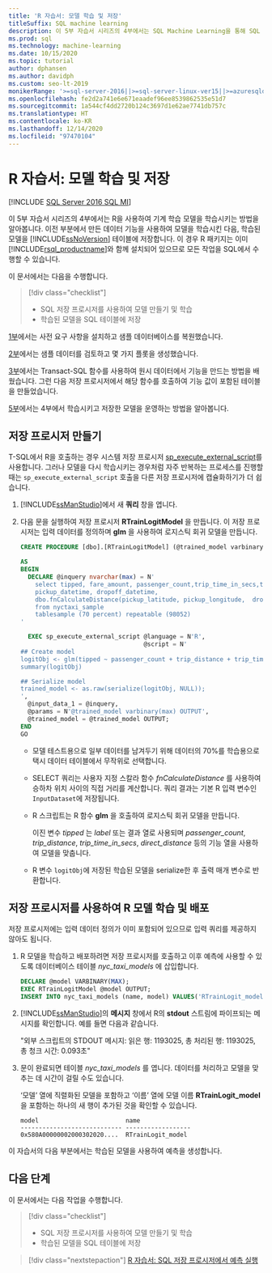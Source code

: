```yaml
---
title: 'R 자습서: 모델 학습 및 저장'
titleSuffix: SQL machine learning
description: 이 5부 자습서 시리즈의 4부에서는 SQL Machine Learning을 통해 SQL Server의 Transact-SQL을 사용하여 R에서 모델을 학습시키고 저장합니다.
ms.prod: sql
ms.technology: machine-learning
ms.date: 10/15/2020
ms.topic: tutorial
author: dphansen
ms.author: davidph
ms.custom: seo-lt-2019
monikerRange: '>=sql-server-2016||>=sql-server-linux-ver15||>=azuresqldb-mi-current'
ms.openlocfilehash: fe2d2a741e6e671eaadef96ee8539862535e51d7
ms.sourcegitcommit: 1a544cf4dd2720b124c3697d1e62ae7741db757c
ms.translationtype: HT
ms.contentlocale: ko-KR
ms.lasthandoff: 12/14/2020
ms.locfileid: "97470104"
---
```

# <a name="r-tutorial-train-and-save-model"></a>R 자습서: 모델 학습 및 저장
[!INCLUDE [SQL Server 2016 SQL MI](../../includes/applies-to-version/sqlserver2016-asdbmi.md)]

이 5부 자습서 시리즈의 4부에서는 R을 사용하여 기계 학습 모델을 학습시키는 방법을 알아봅니다. 이전 부분에서 만든 데이터 기능을 사용하여 모델을 학습시킨 다음, 학습된 모델을 [!INCLUDE[ssNoVersion](../../includes/ssnoversion-md.md)] 테이블에 저장합니다. 이 경우 R 패키지는 이미 [!INCLUDE[rsql_productname](../../includes/rsql-productname-md.md)]와 함께 설치되어 있으므로 모든 작업을 SQL에서 수행할 수 있습니다.

이 문서에서는 다음을 수행합니다.

> [!div class="checklist"]
> + SQL 저장 프로시저를 사용하여 모델 만들기 및 학습
> + 학습된 모델을 SQL 테이블에 저장

[1부](r-taxi-classification-introduction.md)에서는 사전 요구 사항을 설치하고 샘플 데이터베이스를 복원했습니다.

[2부](r-taxi-classification-explore-data.md)에서는 샘플 데이터를 검토하고 몇 가지 플롯을 생성했습니다.

[3부](r-taxi-classification-create-features.md)에서는 Transact-SQL 함수를 사용하여 원시 데이터에서 기능을 만드는 방법을 배웠습니다. 그런 다음 저장 프로시저에서 해당 함수를 호출하여 기능 값이 포함된 테이블을 만들었습니다.

[5부](r-taxi-classification-deploy-model.md)에서는 4부에서 학습시키고 저장한 모델을 운영하는 방법을 알아봅니다.

## <a name="create-the-stored-procedure"></a>저장 프로시저 만들기

T-SQL에서 R을 호출하는 경우 시스템 저장 프로시저 [sp_execute_external_script](../../relational-databases/system-stored-procedures/sp-execute-external-script-transact-sql.md)를 사용합니다. 그러나 모델을 다시 학습시키는 경우처럼 자주 반복하는 프로세스를 진행할 때는 `sp_execute_external_script` 호출을 다른 저장 프로시저에 캡슐화하기가 더 쉽습니다.

1. [!INCLUDE[ssManStudio](../../includes/ssmanstudio-md.md)]에서 새 **쿼리** 창을 엽니다.

2. 다음 문을 실행하여 저장 프로시저 **RTrainLogitModel** 을 만듭니다. 이 저장 프로시저는 입력 데이터를 정의하며 **glm** 을 사용하여 로지스틱 회귀 모델을 만듭니다.

   ```sql
   CREATE PROCEDURE [dbo].[RTrainLogitModel] (@trained_model varbinary(max) OUTPUT)
   
   AS
   BEGIN
     DECLARE @inquery nvarchar(max) = N'
       select tipped, fare_amount, passenger_count,trip_time_in_secs,trip_distance,
       pickup_datetime, dropoff_datetime,
       dbo.fnCalculateDistance(pickup_latitude, pickup_longitude,  dropoff_latitude, dropoff_longitude) as direct_distance
       from nyctaxi_sample
       tablesample (70 percent) repeatable (98052)
   '
   
     EXEC sp_execute_external_script @language = N'R',
                                     @script = N'
   ## Create model
   logitObj <- glm(tipped ~ passenger_count + trip_distance + trip_time_in_secs + direct_distance, data = InputDataSet, family = binomial)
   summary(logitObj)
   
   ## Serialize model 
   trained_model <- as.raw(serialize(logitObj, NULL));
   ',
     @input_data_1 = @inquery,
     @params = N'@trained_model varbinary(max) OUTPUT',
     @trained_model = @trained_model OUTPUT; 
   END
   GO
   ```

   + 모델 테스트용으로 일부 데이터를 남겨두기 위해 데이터의 70%를 학습용으로 택시 데이터 테이블에서 무작위로 선택합니다.

   + SELECT 쿼리는 사용자 지정 스칼라 함수 *fnCalculateDistance* 를 사용하여 승하차 위치 사이의 직접 거리를 계산합니다. 쿼리 결과는 기본 R 입력 변수인 `InputDataset`에 저장됩니다.
  
   + R 스크립트는 R 함수 **glm** 을 호출하여 로지스틱 회귀 모델을 만듭니다.
  
     이진 변수 _tipped_ 는 *label* 또는 결과 열로 사용되며  _passenger_count_, _trip_distance_, _trip_time_in_secs_, _direct_distance_ 등의 기능 열을 사용하여 모델을 맞춥니다.
  
   + R 변수 `logitObj`에 저장된 학습된 모델을 serialize한 후 출력 매개 변수로 반환합니다.

## <a name="train-and-deploy-the-r-model-using-the-stored-procedure"></a>저장 프로시저를 사용하여 R 모델 학습 및 배포

저장 프로시저에는 입력 데이터 정의가 이미 포함되어 있으므로 입력 쿼리를 제공하지 않아도 됩니다.

1. R 모델을 학습하고 배포하려면 저장 프로시저를 호출하고 이후 예측에 사용할 수 있도록 데이터베이스 테이블 _nyc_taxi_models_ 에 삽입합니다.

   ```sql
   DECLARE @model VARBINARY(MAX);
   EXEC RTrainLogitModel @model OUTPUT;
   INSERT INTO nyc_taxi_models (name, model) VALUES('RTrainLogit_model', @model);
   ```

2. [!INCLUDE[ssManStudio](../../includes/ssmanstudio-md.md)]의 **메시지** 창에서 R의 **stdout** 스트림에 파이프되는 메시지를 확인합니다. 예를 들면 다음과 같습니다. 

   "외부 스크립트의 STDOUT 메시지: 읽은 행: 1193025, 총 처리된 행: 1193025, 총 청크 시간: 0.093초"

3. 문이 완료되면 테이블 *nyc_taxi_models* 를 엽니다. 데이터를 처리하고 모델을 맞추는 데 시간이 걸릴 수도 있습니다.

   ‘모델’ 열에 직렬화된 모델을 포함하고 ‘이름’ 열에 모델 이름 **RTrainLogit_model** 을 포함하는 하나의 새 행이 추가된 것을 확인할 수 있습니다. 

   ```text
   model                        name
   ---------------------------- ------------------
   0x580A00000002000302020....  RTrainLogit_model
   ```

이 자습서의 다음 부분에서는 학습된 모델을 사용하여 예측을 생성합니다.

## <a name="next-steps"></a>다음 단계

이 문서에서는 다음 작업을 수행합니다.

> [!div class="checklist"]
> + SQL 저장 프로시저를 사용하여 모델 만들기 및 학습
> + 학습된 모델을 SQL 테이블에 저장

> [!div class="nextstepaction"]
> [R 자습서: SQL 저장 프로시저에서 예측 실행](r-taxi-classification-deploy-model.md)
